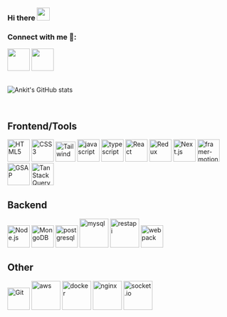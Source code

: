 
### Hi there <img src="https://media.giphy.com/media/hvRJCLFzcasrR4ia7z/giphy.gif" width="29px" height="29px">

<h3>Connect with me 🤝:</h3>
<a href="https://www.instagram.com/ankit_628792/" target="_blank" rel="noopener noreferrer"><img src="https://img.icons8.com/fluent/2x/instagram-new.png" width="50" /></a>
<a href="https://www.linkedin.com/in/ankit628792" target="_blank" rel="noopener noreferrer"><img src="https://img.icons8.com/fluent/2x/linkedin.png" width="50" /></a>
<br> <br>

![Ankit's GitHub stats](https://github-readme-stats.vercel.app/api?username=Ankit628792&show_icons=true)

<br>
<div align="left">
    <h2> <b> Frontend/Tools </b> </h2>
</div>
<div>
    <img src="https://profilinator.rishav.dev/skills-assets/html5-original-wordmark.svg" alt="HTML5" title="HTML5" height="50" />
    <img src="https://profilinator.rishav.dev/skills-assets/css3-original-wordmark.svg" alt="CSS3" title="CSS3" height="50" />
    <img src="https://uxwing.com/wp-content/themes/uxwing/download/brands-and-social-media/tailwind-css-icon.png" alt="Tailwind" title="TailwindCSS" height="45" />
    <img src="https://cdn.iconscout.com/icon/free/png-512/free-javascript-3521515-2945018.png" alt="javascript" title="JavaScript" height="50" />
    <img src="https://cdn.iconscout.com/icon/free/png-512/free-typescript-3521774-2945272.png" alt="typescript" title="TypeScript" height="50" />
    <img src="https://profilinator.rishav.dev/skills-assets/react-original-wordmark.svg" alt="React" title="React.js" height="50" />
    <img src="https://profilinator.rishav.dev/skills-assets/redux-original.svg" alt="Redux" title="Redux" height="50" />
    <img src="https://d2nir1j4sou8ez.cloudfront.net/wp-content/uploads/2021/12/nextjs-boilerplate-logo.png" title="Next.js" alt="Next.js" height="50" />
    <img src="https://cdn.iconscout.com/icon/free/png-512/free-framer-7662225-6297161.png" alt="framer-motion" title="Framer Motion" height="50" />
    <img src="https://cdn.worldvectorlogo.com/logos/gsap-greensock.svg" alt="GSAP" title="GSAP (GreenSock Animation Platform)" height="50" />
    <img src="https://seeklogo.com/images/R/react-query-logo-1340EA4CE9-seeklogo.com.png" alt="TanStack Query" title="TanStack Query" height="50" />

</div>

<div width="33%">
    <div align="left">
        <h2> <b>Backend</b> </h2>
    </div>
    <div align="left">
        <div align="left">
            <img src="https://profilinator.rishav.dev/skills-assets/nodejs-original-wordmark.svg" title="Node.js" alt="Node.js" height="50" />
            <img src="https://profilinator.rishav.dev/skills-assets/mongodb-original-wordmark.svg" title="MongoDB" alt="MongoDB" height="50" />
            <img src="https://cdn.iconscout.com/icon/free/png-512/free-postgresql-11-1175122.png" title="PostgreSQL" alt="postgresql" height="50" />
            <img src="https://techstack-generator.vercel.app/mysql-icon.svg" alt="mysql" title="MySQL" width="65" height="65" />
            <img src="https://techstack-generator.vercel.app/restapi-icon.svg" alt="restapi" title="REST API" width="65" height="65" />
            <img src="https://techstack-generator.vercel.app/webpack-icon.svg" alt="webpack" title="Webpack" width="50" height="50" />
        </div>
    </div>
</div>

<div width="33%">
    <div align="left">
        <h2> <b> Other </b> </h2>
    </div>
    <div align="left">
        <img src="https://profilinator.rishav.dev/skills-assets/git-scm-icon.svg" alt="Git" title="GIT" height="50" />
        <img src="https://techstack-generator.vercel.app/aws-icon.svg" alt="aws" title="AWS" width="65" height="65" />
        <img src="https://techstack-generator.vercel.app/docker-icon.svg" alt="docker" title="Docker" width="65" height="65" />
        <img src="https://techstack-generator.vercel.app/nginx-icon.svg" alt="nginx" title="NGINX" width="65" height="65" />
        <img src="https://cdn.iconscout.com/icon/free/png-512/free-socket-54-282608.png" alt="socket.io" title="socket.io" width="65" height="65" />
    </div>
</div>
